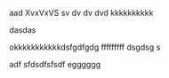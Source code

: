 aad
XvxVxVS
sv
dv
dv
dvd
kkkkkkkkkk





dasdas


okkkkkkkkkkkdsfgdfgdg
fffffffff
dsgdsg
s


adf
sfdsdfsfsdf
egggggg
